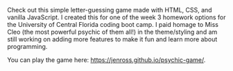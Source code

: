 Check out this simple letter-guessing game made with HTML, CSS, and vanilla JavaScript. I created this for one of the week 3 homework options for the University of Central Florida coding boot camp. I paid homage to Miss Cleo (the most powerful psychic of them all!) in the theme/styling and am still working on adding more features to make it fun and learn more about programming. 

You can play the game here: https://jenross.github.io/psychic-game/. 